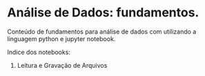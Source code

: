 # Análise de Dados: fundamentos.
Conteúdo de fundamentos para análise de dados com utilizando a linguagem python e jupyter notebook.


Indice dos notebooks:

1. Leitura e Gravação de Arquivos